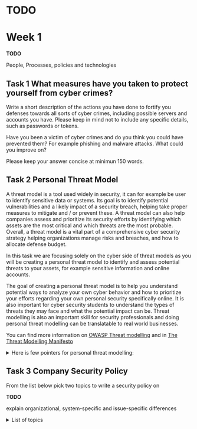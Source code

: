 # TODO

# **Week 1**

**TODO**

People, Processes, policies and technologies

## **Task 1** What measures have you taken to protect yourself from cyber crimes?

Write a short description of the actions you have done to fortify you defenses towards all sorts of cyber crimes, including possible servers and accounts you have. Please keep in mind not to include any specific details, such as passwords or tokens. 

Have you been a victim of cyber crimes and do you think you could have prevented them? For example phishing and malware attacks. What could you improve on? 

Please keep your answer concise at minimun 150 words.

## **Task 2** Personal Threat Model

A threat model is a tool used widely in security, it can for example be user to identify sensitive data or systems. Its goal is to identify potential vulnerabilities and a likely impact of a security breach, helping take proper measures to mitigate and / or prevent these. A threat model can also help companies assess and prioritize its security efforts by identifying which assets are the most critical and which threats are the most probable. Overall, a threat model is a vital part of a comprehensive cyber security strategy helping organizations manage risks and breaches, and how to allocate defense budget.

In this task we are focusing solely on the cyber side of threat models as you will be creating a personal threat model to identify and assess potential threats to your assets, for example sensitive information and online accounts.

The goal of creating a personal threat model is to help you understand potential ways to analyze your own cyber behavior and how to prioritize your efforts regarding your own personal security specifically online. It is also important for cyber security students to understand the types of threats they may face and what the potential impact can be. Threat modelling is also an important skill for security professionals and doing personal threat modelling can be translatable to real world businesses.

You can find more information on [OWASP Threat modelling](https://owasp.org/www-community/Threat_Modeling) and in [The Threat Modelling Manifesto](https://www.threatmodelingmanifesto.org/)

<details>
<summary>Here is few pointers for personal threat modelling:</summary>

- Identify your assets that could be targeted by cyber criminals

- Assess the threats and likelyhoods of them for each of your assets

- Identify vulnerabilities for example weak or repeated passwords

- Evaluate impact if an asset is compromised

- Mitigate or mitigation plan; determine what you can do now and what to do if compromised

We also recommend creating a visual representation of your threat model, diagrams and flowcharts are good for this. 
Discussing with your classmates can also help with any additional measures you can take to reduce your risks.

</details>

## **Task 3** Company Security Policy

From the list below pick two topics to write a security policy on

**TODO** 

explain organizational, system-specific and issue-specific differences

<details>
<summary>List of topics</summary>
<br>

- Password policy
- Physical access policy
- Cloud usage/security policy
- System authentication policy
- Network perimeter security policy
- Social media security policy
- BYOD(Bring Your Own Device) policy
- General purpose information security policy

**TODO** explanations

</details>
